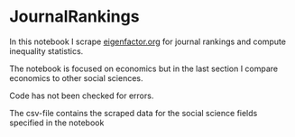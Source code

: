 # JournalRankings
In this notebook I scrape [eigenfactor.org](eigenfactor.org) for journal rankings and compute inequality statistics.  

The notebook is focused on economics but in the last section I compare economics to other social sciences.  

Code has not been checked for errors.

The csv-file contains the scraped data for the social science fields specified in the notebook
